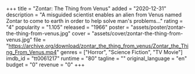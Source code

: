 +++
title = "Zontar: The Thing from Venus"
added = "2020-12-31"
description = "A misguided scientist enables an alien from Venus named Zontar to come to earth in order to help solve man's problems..."
rating = "4"
popularity = "1.105"
released = "1966"
poster = "assets/poster/zontar-the-thing-from-venus.jpg"
cover = "assets/cover/zontar-the-thing-from-venus.jpg"
file = "https://archive.org/download/zontar_the_thing_from_venus/Zontar_the_Thing_From_Venus.mp4"
genres = ["Horror", "Science Fiction", "TV Movie"]
imdb_id = "tt0061217"
runtime = "80"
tagline = ""
original_language = "en"
budget = "0"
revenue = "0"
+++